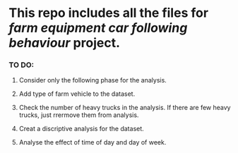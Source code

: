 # This repo includes all the files for _farm equipment car following behaviour_ project.

### TO DO:
1. Consider only the following phase for the analysis.

2. Add type of farm vehicle to the dataset.

3. Check the number of heavy trucks in the analysis. If there are few heavy trucks, just rrermove them from analysis.

4. Creat a discriptive analysis for the dataset.

5. Analyse the effect of time of day and day of week.
